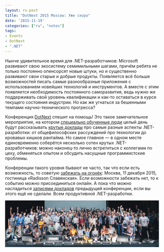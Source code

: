 ```yaml
---
layout: ru-post
title: "DotNext 2015 Moscow: Уже скоро"
date: '2015-11-19'
categories: ["ru", "notes"]
tags:
- Events
- DotNext
- ".NET"
---
```


Нынче удивительное время для .NET-разработчиков: Microsoft развивают свою экосистему семимильными шагами, причём ребята не только постоянно опенсорсят новые штуки, но и существенно развивают свои старые и добрые продукты. Появляется всё больше возможностей писать самые разнообразные приложения с использованием новейших технологий и инструментов. А вместе с этим появляется необходимость постоянного саморазвития, ведь нужно же поддерживать свой уровень квалификации и как-то оставаться в курсе текущего состояния индустрии. Но как же угнаться за бешенными темпами научно-технического прогресса?

Конференция [DotNext](http://msk2015.dotnext.ru/) спешит на помощь! Это такое замечательное мероприятие, на котором [специально обученные люди](http://msk2015.dotnext.ru/#speakers) целый день будут рассказывать [крутые доклады](http://msk2015.dotnext.ru/#talks) про самые разные аспекты .NET-разработки: от общефилософских рассуждений про технологии до кровавых кишков рантайма. Но самое главное — в одном месте единовременно соберётся несколько сотен крутых .NET-разработчиков: можно наконец-то лично встретиться с коллегами по цеху, обменяться опытом и обсудить насущные программистские проблемы.

Конференции такого уровня бывают не часто, так что если есть возможность, то советую [забежать на огонёк](http://msk2015.dotnext.ru/#tickets): Москва, 11 декабря 2015, гостиница «Radisson Славянская». Если возможности забежать нет, то к событию можно присоединиться онлайн. А пока что можно насладиться [записями докладов](https://www.youtube.com/playlist?list=PLtWrKx3nUGBf4vpWccEM59jH-chuEw4Z0) предыдущей конференции, если вы этого ещё не сделали. Всем продуктивной .NET-разработки.

<p class="center">
  <img src="/img/posts/notes/dotnext-msk2015-ad/front.jpg" />
</p>

<!--more-->